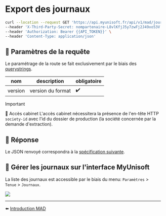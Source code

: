# Export des journaux

```bash
curl --location --request GET 'https://api.myunisoft.fr/api/v1/mad/journals?version=1.0.0' \
--header 'X-Third-Party-Secret: nompartenaire-L8vlKfjJ5y7zwFj2J49xo53V' \
--header 'Authorization: Bearer {{API_TOKEN}}' \
--header 'Content-Type: application/json'
```

## 🔧 Paramètres de la requête

Le paramétrage de la route se fait exclusivement par le biais des [querystrings](https://en.wikipedia.org/wiki/Query_string). 

| nom | description | obligatoire |
| --- | --- | --- |
| version | version du format | ✔️ |

> [!IMPORTANT]
> 🔹 Accès cabinet 
> L'accès cabinet nécessitera la présence de l'en-tête HTTP `society-id` avec l'id du dossier de production (la société concernée par la demande d'extraction).

## 🔬 Réponse

Le JSON renvoyé correspondra à la [spécification suivante](../specs/v1.0.0/journal.md).

## 💬 Gérer les journaux sur l'interface MyUnisoft

La liste des journaux est accessible par le biais du menu: `Paramètres` > `Tenue` > `Journaux`.

![](../../docs/images/liste_journaux.PNG)

---

⬅️ [Introduction MAD](../introduction.md)
